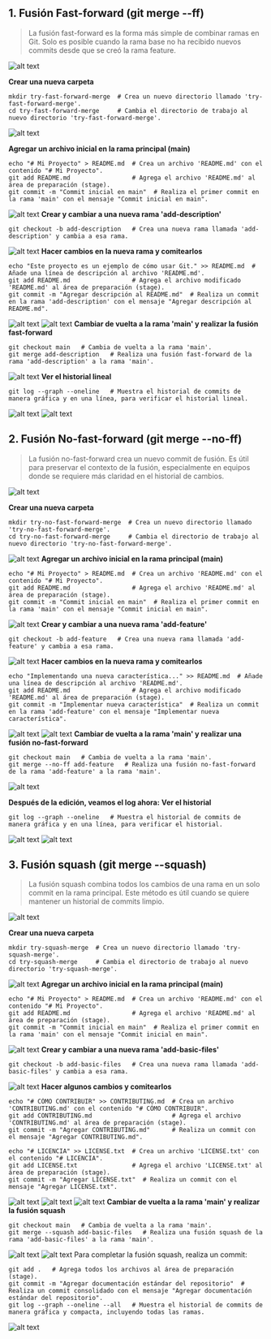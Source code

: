 ## 1. Fusión Fast-forward (git merge --ff)
>La fusión fast-forward es la forma más simple de combinar ramas en Git. Solo es posible cuando la rama base no ha recibido nuevos commits desde que se creó la rama feature.

![alt text](imagenes/image-30.png)

**Crear una nueva carpeta**
~~~
mkdir try-fast-forward-merge  # Crea un nuevo directorio llamado 'try-fast-forward-merge'.
cd try-fast-forward-merge     # Cambia el directorio de trabajo al nuevo directorio 'try-fast-forward-merge'.
~~~

![alt text](imagenes/image-8.png)

**Agregar un archivo inicial en la rama principal (main)**
~~~
echo "# Mi Proyecto" > README.md  # Crea un archivo 'README.md' con el contenido "# Mi Proyecto".
git add README.md                 # Agrega el archivo 'README.md' al área de preparación (stage).
git commit -m "Commit inicial en main"  # Realiza el primer commit en la rama 'main' con el mensaje "Commit inicial en main".
~~~

![alt text](imagenes/image-12.png)
**Crear y cambiar a una nueva rama 'add-description'**
~~~
git checkout -b add-description   # Crea una nueva rama llamada 'add-description' y cambia a esa rama.

~~~
![alt text](imagenes/image-11.png)
**Hacer cambios en la nueva rama y comitearlos**
~~~
echo "Este proyecto es un ejemplo de cómo usar Git." >> README.md  # Añade una línea de descripción al archivo 'README.md'.
git add README.md                 # Agrega el archivo modificado 'README.md' al área de preparación (stage).
git commit -m "Agregar descripción al README.md"  # Realiza un commit en la rama 'add-description' con el mensaje "Agregar descripción al README.md".

~~~
![alt text](imagenes/image-3.png)
![alt text](imagenes/image-4.png)
**Cambiar de vuelta a la rama 'main' y realizar la fusión fast-forward**
~~~
git checkout main   # Cambia de vuelta a la rama 'main'.
git merge add-description   # Realiza una fusión fast-forward de la rama 'add-description' a la rama 'main'.
~~~
![alt text](imagenes/image-10.png)
**Ver el historial lineal**
~~~
git log --graph --oneline   # Muestra el historial de commits de manera gráfica y en una línea, para verificar el historial lineal.
~~~
![alt text](imagenes/image-9.png)
![alt text](imagenes/image-7.png)
## 2. Fusión No-fast-forward (git merge --no-ff)
>La fusión no-fast-forward crea un nuevo commit de fusión. Es útil para preservar el contexto de la fusión, especialmente en equipos donde se requiere más claridad en el historial de cambios.

![alt text](imagenes/image-31.png)

**Crear una nueva carpeta**
~~~
mkdir try-no-fast-forward-merge  # Crea un nuevo directorio llamado 'try-no-fast-forward-merge'.
cd try-no-fast-forward-merge     # Cambia el directorio de trabajo al nuevo directorio 'try-no-fast-forward-merge'.
~~~
![alt text](imagenes/image-13.png)
**Agregar un archivo inicial en la rama principal (main)**
~~~
echo "# Mi Proyecto" > README.md  # Crea un archivo 'README.md' con el contenido "# Mi Proyecto".
git add README.md                 # Agrega el archivo 'README.md' al área de preparación (stage).
git commit -m "Commit inicial en main"  # Realiza el primer commit en la rama 'main' con el mensaje "Commit inicial en main".
~~~
![alt text](imagenes/image-14.png)
**Crear y cambiar a una nueva rama 'add-feature'**
~~~
git checkout -b add-feature   # Crea una nueva rama llamada 'add-feature' y cambia a esa rama.
~~~
![alt text](imagenes/image-15.png)
**Hacer cambios en la nueva rama y comitearlos**
~~~
echo "Implementando una nueva característica..." >> README.md  # Añade una línea de descripción al archivo 'README.md'.
git add README.md                 # Agrega el archivo modificado 'README.md' al área de preparación (stage).
git commit -m "Implementar nueva característica"  # Realiza un commit en la rama 'add-feature' con el mensaje "Implementar nueva característica".
~~~
![alt text](imagenes/image-16.png)
![alt text](imagenes/image-17.png)
**Cambiar de vuelta a la rama 'main' y realizar una fusión no-fast-forward**
~~~
git checkout main   # Cambia de vuelta a la rama 'main'.
git merge --no-ff add-feature   # Realiza una fusión no-fast-forward de la rama 'add-feature' a la rama 'main'.
~~~
![alt text](imagenes/image-18.png)

**Después de la edición, veamos el log ahora:**
**Ver el historial**
~~~
git log --graph --oneline   # Muestra el historial de commits de manera gráfica y en una línea, para verificar el historial.
~~~
![alt text](imagenes/image-19.png)
![alt text](imagenes/image-20.png)
## 3. Fusión squash (git merge --squash)
>La fusión squash combina todos los cambios de una rama en un solo commit en la rama principal. Este método es útil cuando se quiere mantener un historial de commits limpio.

![alt text](imagenes/image-32.png)

**Crear una nueva carpeta**
~~~
mkdir try-squash-merge  # Crea un nuevo directorio llamado 'try-squash-merge'.
cd try-squash-merge     # Cambia el directorio de trabajo al nuevo directorio 'try-squash-merge'.
~~~
![alt text](imagenes/image-21.png)
**Agregar un archivo inicial en la rama principal (main)**
~~~
echo "# Mi Proyecto" > README.md  # Crea un archivo 'README.md' con el contenido "# Mi Proyecto".
git add README.md                 # Agrega el archivo 'README.md' al área de preparación (stage).
git commit -m "Commit inicial en main"  # Realiza el primer commit en la rama 'main' con el mensaje "Commit inicial en main".
~~~
![alt text](imagenes/image-22.png)
**Crear y cambiar a una nueva rama 'add-basic-files'**
~~~
git checkout -b add-basic-files   # Crea una nueva rama llamada 'add-basic-files' y cambia a esa rama.
~~~
![alt text](imagenes/image-23.png)
**Hacer algunos cambios y comitearlos**
~~~
echo "# CÓMO CONTRIBUIR" >> CONTRIBUTING.md  # Crea un archivo 'CONTRIBUTING.md' con el contenido "# CÓMO CONTRIBUIR".
git add CONTRIBUTING.md                      # Agrega el archivo 'CONTRIBUTING.md' al área de preparación (stage).
git commit -m "Agregar CONTRIBUTING.md"      # Realiza un commit con el mensaje "Agregar CONTRIBUTING.md".

echo "# LICENCIA" >> LICENSE.txt  # Crea un archivo 'LICENSE.txt' con el contenido "# LICENCIA".
git add LICENSE.txt               # Agrega el archivo 'LICENSE.txt' al área de preparación (stage).
git commit -m "Agregar LICENSE.txt"  # Realiza un commit con el mensaje "Agregar LICENSE.txt".
~~~
![alt text](imagenes/image-24.png)
![alt text](imagenes/image-25.png)
![alt text](imagenes/image-26.png)
**Cambiar de vuelta a la rama 'main' y realizar la fusión squash**
~~~
git checkout main   # Cambia de vuelta a la rama 'main'.
git merge --squash add-basic-files   # Realiza una fusión squash de la rama 'add-basic-files' a la rama 'main'.
~~~
![alt text](imagenes/image-27.png)
![alt text](imagenes/image-28.png)
Para completar la fusión squash, realiza un commit:
~~~
git add .   # Agrega todos los archivos al área de preparación (stage).
git commit -m "Agregar documentación estándar del repositorio"  # Realiza un commit consolidado con el mensaje "Agregar documentación estándar del repositorio".
git log --graph --oneline --all   # Muestra el historial de commits de manera gráfica y compacta, incluyendo todas las ramas.
~~~
![alt text](imagenes/image-29.png)
